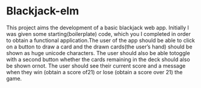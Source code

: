 # Blackjack-elm

This project aims the development of a basic blackjack web app.  Initially I was given some starting(boilerplate) code, which you I completed in order to obtain a functional application.The user of the app should be able to click on a button to draw a card and the drawn cards(the user’s hand) should be shown as huge unicode characters.  The user should also be able totoggle with a second button whether the cards remaining in the deck should also be shown ornot.  The user should see their current score and a message when they win (obtain a score of21) or lose (obtain a score over 21) the game.

